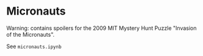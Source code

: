 # Micronauts

Warning: contains spoilers for the 2009 MIT Mystery Hunt Puzzle "Invasion
of the Micronauts". 

See `micronauts.ipynb`
